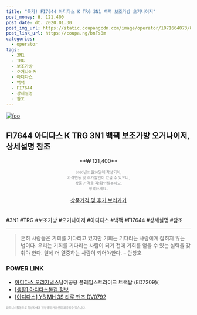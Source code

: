 ```yaml
--- 
title: "특가! FI7644 아디다스 K TRG 3N1 백팩 보조가방 오거나이저" 
post_money: ₩. 121,400 
post_date: dt. 2020.01.30 
post_img_url: https://static.coupangcdn.com/image/operator/1071664073/8851a1a9-44f9-f7ca-f638-c4b075224bb0.jpg 
post_link_url: https://coupa.ng/bnFs8m 
categories: 
  - operator 
tags: 
  - 3N1 
  - TRG 
  - 보조가방 
  - 오거나이저 
  - 아디다스 
  - 백팩 
  - FI7644 
  - 상세설명 
  - 참조 
--- 
```

[![foo](https://static.coupangcdn.com/image/operator/1071664073/8851a1a9-44f9-f7ca-f638-c4b075224bb0.jpg)](https://coupa.ng/bnFs8m) 

## FI7644 아디다스 K TRG 3N1 백팩 보조가방 오거나이저, 상세설명 참조 
<p style="text-align: center;">**₩ 121,400**</p> 
<p style="text-align: center;"><span style="color: #898c8f; font-family: Georgia,Times,serif; font-size: 0.75em;">2020년01월30일에 작성되어, <br>가격변동 및 추가할인이 있을 수 있으니,<br> 상품 가격을 꼭!확인해주세요.<br>행복하세요~</span> 
</p>	 
<div markdown="0" style="text-align: center;"><a href="https://coupa.ng/bnFs8m" class="btn btn--success">상품가격 및 후기 보러가기</a></div> 
<br><br> 
  #3N1 #TRG #보조가방 #오거나이저 #아디다스 #백팩 #FI7644 #상세설명 #참조 
<hr> 

> 흔히 사람들은 기회를 기다리고 있지만 기회는 기다리는 사람에게 잡히지 않는 법이다. 우리는 기회를 기다리는 사람이 되기 전에 기회를 얻을 수 있는 실력을 갖춰야 한다. 일에 더 열중하는 사람이 되어야한다. – 안창호 


### POWER LINK

* <a href="https://blog.naver.com/sakai111/221778193322" target="_blank">[아디다스 오리지널스](아디다스오리지널스)남여공용 플레임스트라이크 트랙탑 (ED7209)(</a>
* <a href="https://blog.naver.com/santokki14/221764314945" target="_blank"> [생활] 아디다스볼캡 정보 </a>
* <a href="https://blog.naver.com/fasyy4321/221784701209" target="_blank">[아디다스] YB MH 3S 티로 팬츠 DV0792</a>

<span style="color: #898c8f; font-family: Georgia,Times,serif; font-size: 0.55em;">파트너스활동으로 작성자에게 일정액의 커미션이 제공될수 있습니다.</span> 
